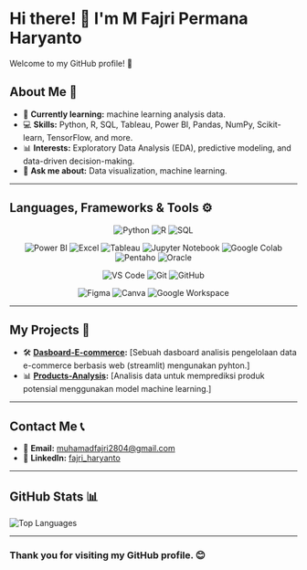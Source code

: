 # Hi there! 👋 I'm M Fajri Permana Haryanto

Welcome to my GitHub profile! 🚀 

## About Me 🌟
- 🌱 **Currently learning:** machine learning analysis data.
- 💻 **Skills:** Python, R, SQL, Tableau, Power BI, Pandas, NumPy, Scikit-learn, TensorFlow, and more.
- 📊 **Interests:** Exploratory Data Analysis (EDA), predictive modeling, and data-driven decision-making.
- 💬 **Ask me about:** Data visualization, machine learning.
---

## Languages, Frameworks & Tools ⚙️

<p align="center">
  <img src="https://img.shields.io/badge/Python-3776AB?style=for-the-badge&logo=python&logoColor=white" alt="Python">
  <img src="https://img.shields.io/badge/R-276DC3?style=for-the-badge&logo=r&logoColor=white" alt="R">
  <img src="https://img.shields.io/badge/SQL-4479A1?style=for-the-badge&logo=postgresql&logoColor=white" alt="SQL">
</p>

<p align="center">
  <img src="https://img.shields.io/badge/Power_BI-F2C811?style=for-the-badge&logo=power-bi&logoColor=black" alt="Power BI">
  <img src="https://img.shields.io/badge/Excel-217346?style=for-the-badge&logo=microsoft-excel&logoColor=white" alt="Excel">
  <img src="https://img.shields.io/badge/Tableau-E97627?style=for-the-badge&logo=tableau&logoColor=white" alt="Tableau">
  <img src="https://img.shields.io/badge/Jupyter-F37626?style=for-the-badge&logo=jupyter&logoColor=white" alt="Jupyter Notebook">
  <img src="https://img.shields.io/badge/Google_Colab-F9AB00?style=for-the-badge&logo=google-colab&logoColor=white" alt="Google Colab">
  <img src="https://img.shields.io/badge/Pentaho-005F9E?style=for-the-badge&logo=pentaho&logoColor=white" alt="Pentaho">
  <img src="https://img.shields.io/badge/Oracle-F80000?style=for-the-badge&logo=oracle&logoColor=white" alt="Oracle">
</p>

<p align="center">
  <img src="https://img.shields.io/badge/VS_Code-007ACC?style=for-the-badge&logo=visual-studio-code&logoColor=white" alt="VS Code">
  <img src="https://img.shields.io/badge/Git-F05032?style=for-the-badge&logo=git&logoColor=white" alt="Git">
  <img src="https://img.shields.io/badge/GitHub-181717?style=for-the-badge&logo=github&logoColor=white" alt="GitHub">
</p>

<p align="center">
  <img src="https://img.shields.io/badge/Figma-F24E1E?style=for-the-badge&logo=figma&logoColor=white" alt="Figma">
  <img src="https://img.shields.io/badge/Canva-00C4CC?style=for-the-badge&logo=canva&logoColor=white" alt="Canva">
  <img src="https://img.shields.io/badge/Google_Workspace-4285F4?style=for-the-badge&logo=google&logoColor=white" alt="Google Workspace">
</p>


---

## My Projects 💼
- 🛠️ **[Dasboard-E-commerce](https://github.com/yoshioakio/Dasboard-E-commerce.git):** [Sebuah dasboard analisis pengelolaan data e-commerce berbasis web (streamlit) mengunakan pyhton.]
- 📊 **[Products-Analysis](https://github.com/yoshioakio/Products-Analysis.git):** [Analisis data untuk memprediksi produk potensial menggunakan model machine learning.]

---

## Contact Me 📞
- 📧 **Email:** [muhamadfajri2804@gmail.com](muhamadfajri2804@gmail.com)
- 💼 **LinkedIn:** [fajri_haryanto](https://www.linkedin.com/in/muhamad-fajri-permana-haryanto-a67703299/)

---

## GitHub Stats 📊
![Top Languages](https://github-readme-stats.vercel.app/api/top-langs/?username=yoshioakio&layout=compact&theme=radical)

---

### Thank you for visiting my GitHub profile. 😊
